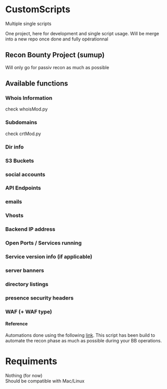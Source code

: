 # CustomScripts
Multiple single scripts

One project, here for development and single script usage. Will be merge into a new repo once done and fully opérationnal

## Recon Bounty Project (sumup)
Will only go for passiv recon as much as possible
## Available functions
### Whois Information
check whoisMod.py
### Subdomains
check crtMod.py
### Dir info
### S3 Buckets
### social accounts
### API Endpoints
### emails
### Vhosts
### Backend IP address
### Open Ports / Services running
### Service version info (if applicable)
### server banners
### directory listings
### presence security headers
### WAF (+ WAF type)

#### Reference

Automations done using the following [link](https://infosecwriteups.com/guide-to-basic-recon-bug-bounties-recon-728c5242a115). 
This script has been build to automate the recon phase as much as possible during your BB operations. 


# Requiments 
Nothing (for now)  
Should be compatible with Mac/Linux
